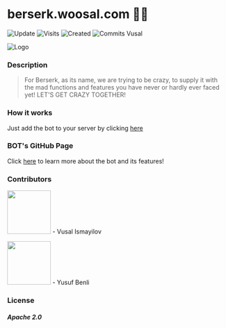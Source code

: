  # berserk.woosal.com 🐱‍👤
![Update](https://badges.pufler.dev/updated/woosal1337/Berserk) ![Visits](https://badges.pufler.dev/visits/woosal1337/Berserk) ![Created](https://badges.pufler.dev/created/woosal1337/Berserk) ![Commits Vusal](https://badges.pufler.dev/commits/monthly/woosal1337)


![Logo](https://woosal.com/1337/Berserk.png)


 ### Description
 <blockquote>
For Berserk, as its name, we are trying to be crazy, to supply it with the mad functions and features you have never or hardly ever faced yet! LET'S GET CRAZY TOGETHER!
</blockquote>

### How it works
Just add the bot to your server by clicking [here](https://discord.com/oauth2/authorize?client_id=803816454662258748&permissions=8&scope=bot)

### BOT's GitHub Page
Click [here](https://github.com/woosal1337/Berserk) to learn more about the bot and its features!

### Contributors
<p>
<a href="https://github.com/woosal1337"><img height="100px" width="100px" src="https://woosal.com/1337/holyfuckmecloser.jpg"></a>
	- Vusal Ismayilov
	
<a href="https://github.com/yusufbenliii"><img height="100px" width="100px" src="https://woosal.com/1337/yusufbenli.png"></a>
	- Yusuf Benli

</p>



### License
<h5>Apache 2.0</h5>
